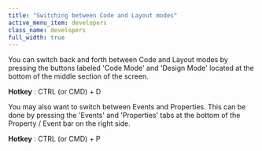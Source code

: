 ```yaml
---
title: "Switching between Code and Layout modes"
active_menu_item: developers
class_name: developers
full_width: true
---
```



You can switch back and forth between Code and Layout modes by pressing the buttons labeled 'Code Mode' and 'Design Mode' located at the bottom of the middle section of the screen.

**Hotkey** : CTRL (or CMD) + D

You may also want to switch between Events and Properties. This can be done by pressing the 'Events' and 'Properties' tabs at the bottom of the Property / Event bar on the right side.

**Hotkey** : CTRL (or CMD) + P
